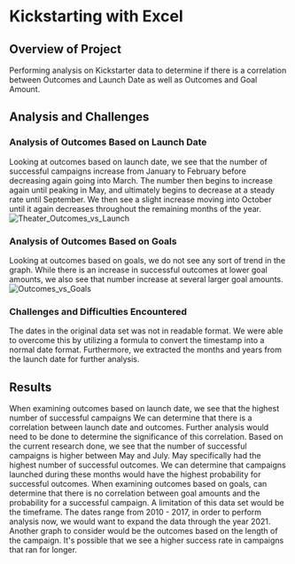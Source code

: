 # Kickstarting with Excel

## Overview of Project
Performing analysis on Kickstarter data to determine if there is a correlation between Outcomes and Launch Date as well as Outcomes and Goal Amount. 

## Analysis and Challenges

### Analysis of Outcomes Based on Launch Date
Looking at outcomes based on launch date, we see that the number of successful campaigns increase from January to February before decreasing again going into March. The number then begins to increase again until peaking in May, and ultimately begins to decrease at a steady rate until September. We then see a slight increase moving into October until it again decreases throughout the remaining months of the year. 
![Theater_Outcomes_vs_Launch](https://user-images.githubusercontent.com/111623064/190669865-31389a72-ea13-4d14-a3d6-8235c479319b.png)

### Analysis of Outcomes Based on Goals
Looking at outcomes based on goals, we do not see any sort of trend in the graph. While there is an increase in successful outcomes at lower goal amounts, we also see that number increase at several larger goal amounts. 
![Outcomes_vs_Goals](https://user-images.githubusercontent.com/111623064/190669787-7ee6b58c-c064-40c2-8058-9ece32019135.png)


### Challenges and Difficulties Encountered
The dates in the original data set was not in readable format. We were able to overcome this by utilizing a formula to convert the timestamp into a normal date format. Furthermore, we extracted the months and years from the launch date for further analysis. 

## Results
When examining outcomes based on launch date, we see that the highest number of successful campaigns We can determine that there is a correlation between launch date and outcomes. Further analysis would need to be done to determine the significance of this correlation. Based on the current research done, we see that the number of successful campaigns is higher between May and July. May specifically had the highest number of successful outcomes. We can determine that campaigns launched during these months would have the highest probability for successful outcomes. When examining outcomes based on goals, can determine that there is no correlation between goal amounts and the probability for a successful campaign. A limitation of this data set would be the timeframe. The dates range from 2010 - 2017, in order to perform analysis now, we would want to expand the data through the year 2021. Another graph to consider would be the outcomes based on the length of the campaign. It's possible that we see a higher success rate in campaigns that ran for longer. 
